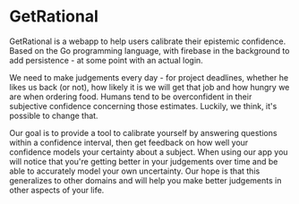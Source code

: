 # GetRational

GetRational is a webapp to help users calibrate their epistemic confidence.
Based on the Go programming language, with firebase in the background to add persistence - at some point with an actual login.

We need to make judgements every day - for project deadlines, whether he likes us back (or not), how likely it is we will get that job and how hungry we are when ordering food. Humans tend to be overconfident in their subjective confidence concerning those estimates. Luckily, we think, it's possible to change that.

Our goal is to provide a tool to calibrate yourself by answering questions within a confidence interval, then get feedback on how well your confidence models your certainty about a subject. When using our app you will notice that you're getting better in your judgements over time and be able to accurately model your own uncertainty. Our hope is that this generalizes to other domains and will help you make better judgements in other aspects of your life.
